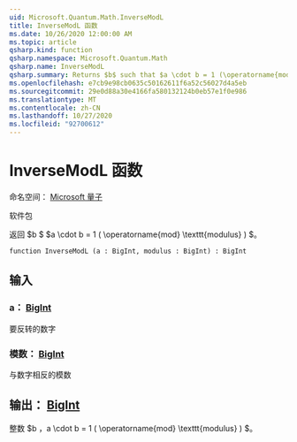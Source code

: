 ```yaml
---
uid: Microsoft.Quantum.Math.InverseModL
title: InverseModL 函数
ms.date: 10/26/2020 12:00:00 AM
ms.topic: article
qsharp.kind: function
qsharp.namespace: Microsoft.Quantum.Math
qsharp.name: InverseModL
qsharp.summary: Returns $b$ such that $a \cdot b = 1 (\operatorname{mod} \texttt{modulus})$.
ms.openlocfilehash: e7cb9e98cb0635c50162611f6a52c56027d4a5eb
ms.sourcegitcommit: 29e0d88a30e4166fa580132124b0eb57e1f0e986
ms.translationtype: MT
ms.contentlocale: zh-CN
ms.lasthandoff: 10/27/2020
ms.locfileid: "92700612"
---
```

# <a name="inversemodl-function"></a>InverseModL 函数

命名空间： [Microsoft 量子](xref:Microsoft.Quantum.Math)

软件包 [](https://nuget.org/packages/)


返回 $b $ $a \cdot b = 1 ( \operatorname{mod} \texttt{modulus} ) $。

```qsharp
function InverseModL (a : BigInt, modulus : BigInt) : BigInt
```


## <a name="input"></a>输入

### <a name="a--bigint"></a>a： [BigInt](xref:microsoft.quantum.lang-ref.bigint)

要反转的数字


### <a name="modulus--bigint"></a>模数： [BigInt](xref:microsoft.quantum.lang-ref.bigint)

与数字相反的模数



## <a name="output--bigint"></a>输出： [BigInt](xref:microsoft.quantum.lang-ref.bigint)

整数 $b $，$a \cdot b = 1 ( \operatorname{mod} \texttt{modulus} ) $。